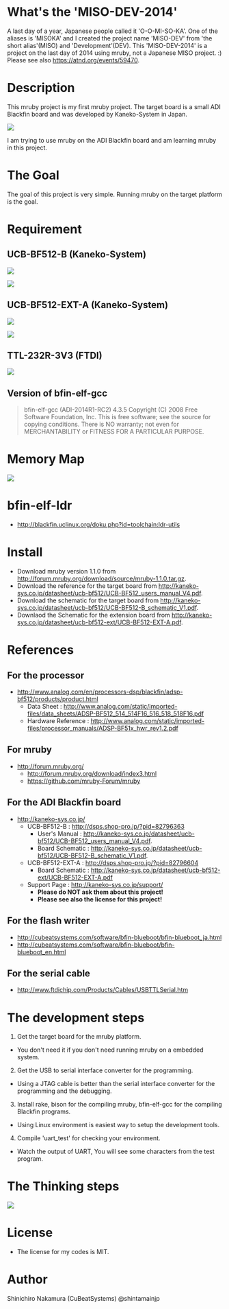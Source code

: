 # What's the 'MISO-DEV-2014'

A last day of a year, Japanese people called it 'O-O-MI-SO-KA'.
One of the aliases is 'MISOKA' and I created the project name 'MISO-DEV' from 'the short alias'(MISO) and 'Development'(DEV).
This 'MISO-DEV-2014' is a project on the last day of 2014 using mruby, not a Japanese MISO project. :)
Please see also <https://atnd.org/events/59470>.

# Description

This mruby project is my first mruby project.
The target board is a small ADI Blackfin board and was developed by Kaneko-System in Japan.

![](doc/images/UCB-BF512-COMPLETE-KIT.jpg)

I am trying to use mruby on the ADI Blackfin board and am learning mruby in this project.

# The Goal

The goal of this project is very simple.
Running mruby on the target platform is the goal.

# Requirement

## UCB-BF512-B (Kaneko-System)

![](doc/images/UCB-BF512-B-COMPONENT.jpg)

![](doc/images/UCB-BF512-B-SOLDER.jpg)

## UCB-BF512-EXT-A (Kaneko-System)

![](doc/images/UCB-BF512-EXT-A-COMPONENT.jpg)

![](doc/images/UCB-BF512-EXT-A-SOLDER.jpg)

## TTL-232R-3V3 (FTDI)

![](doc/images/TTL-232R-3V3.jpg)

## Version of bfin-elf-gcc

> bfin-elf-gcc (ADI-2014R1-RC2) 4.3.5
> Copyright (C) 2008 Free Software Foundation, Inc.
> This is free software; see the source for copying conditions.  There is NO
> warranty; not even for MERCHANTABILITY or FITNESS FOR A PARTICULAR PURPOSE.

# Memory Map

![](doc/images/bf512-memmap.png)

# bfin-elf-ldr

* <http://blackfin.uclinux.org/doku.php?id=toolchain:ldr-utils>

# Install

* Download mruby version 1.1.0 from <http://forum.mruby.org/download/source/mruby-1.1.0.tar.gz>.
* Download the reference for the target board from <http://kaneko-sys.co.jp/datasheet/ucb-bf512/UCB-BF512_users_manual_V4.pdf>.
* Download the schematic for the target board from <http://kaneko-sys.co.jp/datasheet/ucb-bf512/UCB-BF512-B_schematic_V1.pdf>.
* Downlaod the Schematic for the extension board from <http://kaneko-sys.co.jp/datasheet/ucb-bf512-ext/UCB-BF512-EXT-A.pdf>.

# References

## For the processor

* <http://www.analog.com/en/processors-dsp/blackfin/adsp-bf512/products/product.html>
  * Data Sheet : <http://www.analog.com/static/imported-files/data_sheets/ADSP-BF512_514_514F16_516_518_518F16.pdf>
  * Hardware Reference : <http://www.analog.com/static/imported-files/processor_manuals/ADSP-BF51x_hwr_rev1.2.pdf>

## For mruby

* <http://forum.mruby.org/>
  * <http://forum.mruby.org/download/index3.html>
  * <https://github.com/mruby-Forum/mruby>

## For the ADI Blackfin board

* <http://kaneko-sys.co.jp/>
  * UCB-BF512-B : <http://dsps.shop-pro.jp/?pid=82796363>
    * User's Manual : <http://kaneko-sys.co.jp/datasheet/ucb-bf512/UCB-BF512_users_manual_V4.pdf>.
    * Board Schematic : <http://kaneko-sys.co.jp/datasheet/ucb-bf512/UCB-BF512-B_schematic_V1.pdf>.
  * UCB-BF512-EXT-A : <http://dsps.shop-pro.jp/?pid=82796604>
    * Board Schematic : <http://kaneko-sys.co.jp/datasheet/ucb-bf512-ext/UCB-BF512-EXT-A.pdf>
  * Support Page : <http://kaneko-sys.co.jp/support/>
    * **Please do NOT ask them about this project!**
    * **Please see also the license for this project!**

## For the flash writer

* <http://cubeatsystems.com/software/bfin-blueboot/bfin-blueboot_ja.html>
* <http://cubeatsystems.com/software/bfin-blueboot/bfin-blueboot_en.html>

## For the serial cable

* <http://www.ftdichip.com/Products/Cables/USBTTLSerial.htm>

# The development steps

1. Get the target board for the mruby platform.
  * You don't need it if you don't need running mruby on a embedded system.
2. Get the USB to serial interface converter for the programming.
  * Using a JTAG cable is better than the serial interface converter for the programming and the debugging.
3. Install rake, bison for the compiling mruby, bfin-elf-gcc for the compiling Blackfin programs.
  * Using Linux environment is easiest way to setup the development tools.
4. Compile 'uart\_test' for checking your environment.
  * Watch the output of UART, You will see some characters from the test program.

# The Thinking steps

![](doc/images/mindmap.png)

# License

* The license for my codes is MIT.

# Author

Shinichiro Nakamura (CuBeatSystems) @shintamainjp


